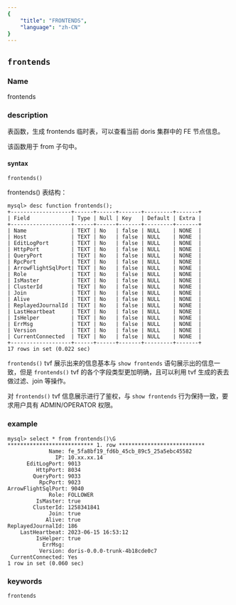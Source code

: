 ```yaml
---
{
    "title": "FRONTENDS",
    "language": "zh-CN"
}
---
```


<!--
Licensed to the Apache Software Foundation (ASF) under one
or more contributor license agreements.  See the NOTICE file
distributed with this work for additional information
regarding copyright ownership.  The ASF licenses this file
to you under the Apache License, Version 2.0 (the
"License"); you may not use this file except in compliance
with the License.  You may obtain a copy of the License at

  http://www.apache.org/licenses/LICENSE-2.0

Unless required by applicable law or agreed to in writing,
software distributed under the License is distributed on an
"AS IS" BASIS, WITHOUT WARRANTIES OR CONDITIONS OF ANY
KIND, either express or implied.  See the License for the
specific language governing permissions and limitations
under the License.
-->

## `frontends`

### Name

frontends

### description

表函数，生成 frontends 临时表，可以查看当前 doris 集群中的 FE 节点信息。

该函数用于 from 子句中。

#### syntax
`frontends()`

frontends() 表结构：
```
mysql> desc function frontends();
+-------------------+------+------+-------+---------+-------+
| Field             | Type | Null | Key   | Default | Extra |
+-------------------+------+------+-------+---------+-------+
| Name              | TEXT | No   | false | NULL    | NONE  |
| Host              | TEXT | No   | false | NULL    | NONE  |
| EditLogPort       | TEXT | No   | false | NULL    | NONE  |
| HttpPort          | TEXT | No   | false | NULL    | NONE  |
| QueryPort         | TEXT | No   | false | NULL    | NONE  |
| RpcPort           | TEXT | No   | false | NULL    | NONE  |
| ArrowFlightSqlPort| TEXT | No   | false | NULL    | NONE  |
| Role              | TEXT | No   | false | NULL    | NONE  |
| IsMaster          | TEXT | No   | false | NULL    | NONE  |
| ClusterId         | TEXT | No   | false | NULL    | NONE  |
| Join              | TEXT | No   | false | NULL    | NONE  |
| Alive             | TEXT | No   | false | NULL    | NONE  |
| ReplayedJournalId | TEXT | No   | false | NULL    | NONE  |
| LastHeartbeat     | TEXT | No   | false | NULL    | NONE  |
| IsHelper          | TEXT | No   | false | NULL    | NONE  |
| ErrMsg            | TEXT | No   | false | NULL    | NONE  |
| Version           | TEXT | No   | false | NULL    | NONE  |
| CurrentConnected  | TEXT | No   | false | NULL    | NONE  |
+-------------------+------+------+-------+---------+-------+
17 rows in set (0.022 sec)
```

`frontends()` tvf 展示出来的信息基本与 `show frontends` 语句展示出的信息一致，但是 `frontends()` tvf 的各个字段类型更加明确，且可以利用 tvf 生成的表去做过滤、join 等操作。

对 `frontends()` tvf 信息展示进行了鉴权，与 `show frontends` 行为保持一致，要求用户具有 ADMIN/OPERATOR 权限。

### example
```
mysql> select * from frontends()\G
*************************** 1. row ***************************
             Name: fe_5fa8bf19_fd6b_45cb_89c5_25a5ebc45582
               IP: 10.xx.xx.14
      EditLogPort: 9013
         HttpPort: 8034
        QueryPort: 9033
          RpcPort: 9023
ArrowFlightSqlPort: 9040
             Role: FOLLOWER
         IsMaster: true
        ClusterId: 1258341841
             Join: true
            Alive: true
ReplayedJournalId: 186
    LastHeartbeat: 2023-06-15 16:53:12
         IsHelper: true
           ErrMsg: 
          Version: doris-0.0.0-trunk-4b18cde0c7
 CurrentConnected: Yes
1 row in set (0.060 sec)
```

### keywords

    frontends